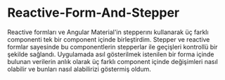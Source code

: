 # Reactive-Form-And-Stepper


Reactive formları ve Angular Material'in stepperını kullanarak üç farklı componenti tek bir component içinde birleştirdim. Stepper ve reactive formlar sayesinde bu componentlerin stepperlar ile geçişleri kontrollü bir şekilde sağlandı. Uygulamada asıl gösterilmek istenilen bir forma içinde bulunan verilerin anlık olarak üç farklı component içinde değişimleri nasıl olabilir ve bunları nasıl alabilirizi göstermiş oldum.

